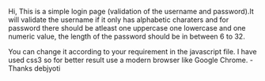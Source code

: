 Hi,
This is a simple login page (validation of the username and password).It will validate the username if it only 
has alphabetic charaters  and for password there should be atleast one uppercase one lowercase and one numeric
 value, the length of the password should be in between 6 to 32.

You can change it according to your requirement in the javascript file.
I have used css3 so for better result use a modern browser like Google Chrome.
										-Thanks debjyoti
		
